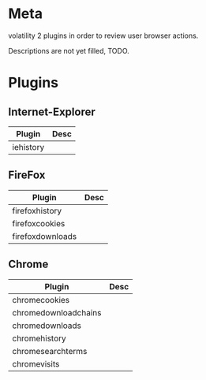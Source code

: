# Meta
volatility 2 plugins in order to review user browser actions.

Descriptions are not yet filled, TODO.

# Plugins
## Internet-Explorer
| Plugin| Desc |
| ------------- | ------------- |
| iehistory | |

## FireFox
| Plugin| Desc |
| ------------- | ------------- |
| firefoxhistory | |
| firefoxcookies | |
| firefoxdownloads | |


## Chrome

| Plugin| Desc |
| ------------- | ------------- |
| chromecookies | |
| chromedownloadchains | |
| chromedownloads | |
| chromehistory | |
| chromesearchterms | |
| chromevisits | |